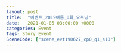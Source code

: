 ```yaml
---
layout: post
title:  "이벤트_2019여름_0화_오프닝"
date:   2021-01-05 03:00:00 +0000
categories: Event
Tags: Story Event
SceneCode: ["scene_evt190627_cp0_q1_s10"]
---
```

